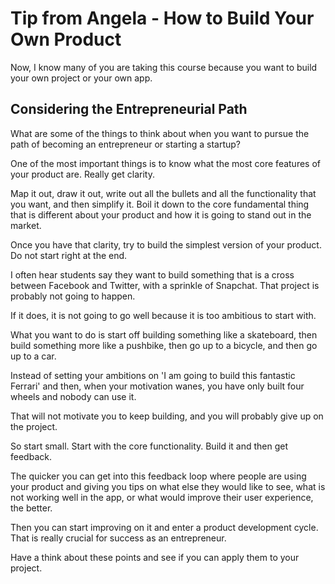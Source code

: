 # Tip from Angela - How to Build Your Own Product

Now, I know many of you are taking this course because you want to build your own project or your own app.

## Considering the Entrepreneurial Path

What are some of the things to think about when you want to pursue the path of becoming an entrepreneur or starting a startup?

One of the most important things is to know what the most core features of your product are. Really get clarity.

Map it out, draw it out, write out all the bullets and all the functionality that you want, and then simplify it. Boil it down to the core fundamental thing that is different about your product and how it is going to stand out in the market.

Once you have that clarity, try to build the simplest version of your product. Do not start right at the end.

I often hear students say they want to build something that is a cross between Facebook and Twitter, with a sprinkle of Snapchat. That project is probably not going to happen.

If it does, it is not going to go well because it is too ambitious to start with.

What you want to do is start off building something like a skateboard, then build something more like a pushbike, then go up to a bicycle, and then go up to a car.

Instead of setting your ambitions on 'I am going to build this fantastic Ferrari' and then, when your motivation wanes, you have only built four wheels and nobody can use it.

That will not motivate you to keep building, and you will probably give up on the project.

So start small. Start with the core functionality. Build it and then get feedback.

The quicker you can get into this feedback loop where people are using your product and giving you tips on what else they would like to see, what is not working well in the app, or what would improve their user experience, the better.

Then you can start improving on it and enter a product development cycle. That is really crucial for success as an entrepreneur.

Have a think about these points and see if you can apply them to your project.
